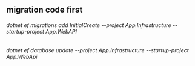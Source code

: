 ## migration code first
###### dotnet ef migrations add InitialCreate --project App.Infrastructure --startup-project App.WebAPI
###### dotnet ef database update --project App.Infrastructure --startup-project App.WebApi